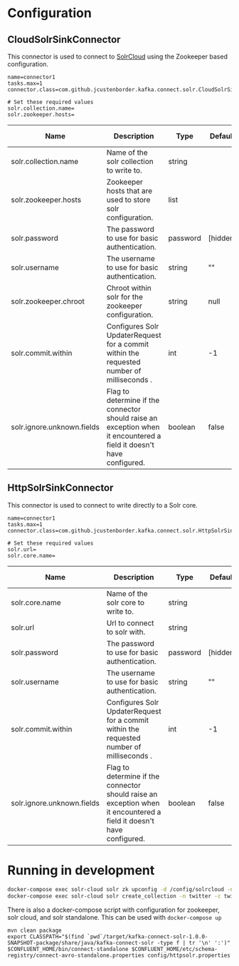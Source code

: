 # Configuration

## CloudSolrSinkConnector

This connector is used to connect to [SolrCloud](https://cwiki.apache.org/confluence/display/solr/SolrCloud) using the Zookeeper based configuration.

```properties
name=connector1
tasks.max=1
connector.class=com.github.jcustenborder.kafka.connect.solr.CloudSolrSinkConnector

# Set these required values
solr.collection.name=
solr.zookeeper.hosts=
```

| Name                       | Description                                                                                                          | Type     | Default  | Valid Values | Importance |
|----------------------------|----------------------------------------------------------------------------------------------------------------------|----------|----------|--------------|------------|
| solr.collection.name       | Name of the solr collection to write to.                                                                             | string   |          |              | high       |
| solr.zookeeper.hosts       | Zookeeper hosts that are used to store solr configuration.                                                           | list     |          |              | high       |
| solr.password              | The password to use for basic authentication.                                                                        | password | [hidden] |              | high       |
| solr.username              | The username to use for basic authentication.                                                                        | string   | ""       |              | high       |
| solr.zookeeper.chroot      | Chroot within solr for the zookeeper configuration.                                                                  | string   | null     |              | high       |
| solr.commit.within         | Configures Solr UpdaterRequest for a commit within the requested number of milliseconds .                            | int      | -1       |              | low        |
| solr.ignore.unknown.fields | Flag to determine if the connector should raise an exception when it encountered a field it doesn't have configured. | boolean  | false    |              | low        |

## HttpSolrSinkConnector

This connector is used to connect to write directly to a Solr core.

```properties
name=connector1
tasks.max=1
connector.class=com.github.jcustenborder.kafka.connect.solr.HttpSolrSinkConnector

# Set these required values
solr.url=
solr.core.name=
```

| Name                       | Description                                                                                                          | Type     | Default  | Valid Values | Importance |
|----------------------------|----------------------------------------------------------------------------------------------------------------------|----------|----------|--------------|------------|
| solr.core.name             | Name of the solr core to write to.                                                                                   | string   |          |              | high       |
| solr.url                   | Url to connect to solr with.                                                                                         | string   |          |              | high       |
| solr.password              | The password to use for basic authentication.                                                                        | password | [hidden] |              | high       |
| solr.username              | The username to use for basic authentication.                                                                        | string   | ""       |              | high       |
| solr.commit.within         | Configures Solr UpdaterRequest for a commit within the requested number of milliseconds .                            | int      | -1       |              | low        |
| solr.ignore.unknown.fields | Flag to determine if the connector should raise an exception when it encountered a field it doesn't have configured. | boolean  | false    |              | low        |

# Running in development

```bash
docker-compose exec solr-cloud solr zk upconfig -d /config/solrcloud -n twitter -z zookeeper:2181
docker-compose exec solr-cloud solr create_collection -n twitter -c twitter
```

There is also a docker-compose script with configuration for zookeeper, solr cloud, and solr standalone. This can be used with `docker-compose up`

```
mvn clean package
export CLASSPATH="$(find `pwd`/target/kafka-connect-solr-1.0.0-SNAPSHOT-package/share/java/kafka-connect-solr -type f | tr '\n' ':')"
$CONFLUENT_HOME/bin/connect-standalone $CONFLUENT_HOME/etc/schema-registry/connect-avro-standalone.properties config/httpsolr.properties
```



 


